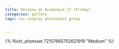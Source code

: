 ```yaml
---
title: Persona at Animenext'17 (Friday)
categories: gallery
tags: rss cosplay photoshoot group


---
```


{% flickr_photoset 72157665752621919 "Medium" %}